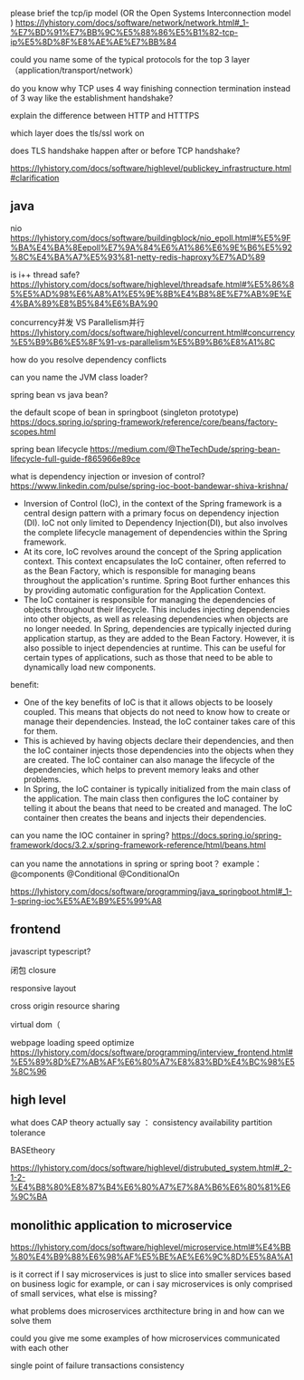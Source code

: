 please brief the tcp/ip model (OR the Open Systems Interconnection model )
https://lyhistory.com/docs/software/network/network.html#_1-%E7%BD%91%E7%BB%9C%E5%88%86%E5%B1%82-tcp-ip%E5%8D%8F%E8%AE%AE%E7%BB%84

could you name some of the typical protocols for the top 3 layer（application/transport/network）

do you know why TCP uses 4 way finishing connection termination instead of 3 way like the establishment handshake?

explain the difference between HTTP and HTTTPS

which layer does the tls/ssl work on

does TLS handshake happen after or before TCP handshake?

https://lyhistory.com/docs/software/highlevel/publickey_infrastructure.html#clarification

## java
nio https://lyhistory.com/docs/software/buildingblock/nio_epoll.html#%E5%9F%BA%E4%BA%8Eepoll%E7%9A%84%E6%A1%86%E6%9E%B6%E5%92%8C%E4%BA%A7%E5%93%81-netty-redis-haproxy%E7%AD%89

is i++ thread safe?
https://lyhistory.com/docs/software/highlevel/threadsafe.html#%E5%86%85%E5%AD%98%E6%A8%A1%E5%9E%8B%E4%B8%8E%E7%AB%9E%E4%BA%89%E8%B5%84%E6%BA%90

concurrency并发 VS Parallelism并行
https://lyhistory.com/docs/software/highlevel/concurrent.html#concurrency%E5%B9%B6%E5%8F%91-vs-parallelism%E5%B9%B6%E8%A1%8C


how do you resolve dependency conflicts

can you name the JVM class loader?

spring bean vs java bean?

the default scope of bean in springboot (singleton prototype)
https://docs.spring.io/spring-framework/reference/core/beans/factory-scopes.html

spring bean lifecycle
https://medium.com/@TheTechDude/spring-bean-lifecycle-full-guide-f865966e89ce

what is dependency injection or invesion of control?
https://www.linkedin.com/pulse/spring-ioc-boot-bandewar-shiva-krishna/

+ Inversion of Control (IoC), in the context of the Spring framework is a central design pattern with a primary focus on dependency injection (DI). IoC not only limited to Dependency Injection(DI), but also involves the complete lifecycle management of dependencies within the Spring framework.
+ At its core, IoC revolves around the concept of the Spring application context. This context encapsulates the IoC container, often referred to as the Bean Factory, which is responsible for managing beans throughout the application's runtime. Spring Boot further enhances this by providing automatic configuration for the Application Context.
+ The IoC container is responsible for managing the dependencies of objects throughout their lifecycle. This includes injecting dependencies into other objects, as well as releasing dependencies when objects are no longer needed. In Spring, dependencies are typically injected during application startup, as they are added to the Bean Factory. However, it is also possible to inject dependencies at runtime. This can be useful for certain types of applications, such as those that need to be able to dynamically load new components.

benefit:
+ One of the key benefits of IoC is that it allows objects to be loosely coupled. This means that objects do not need to know how to create or manage their dependencies. Instead, the IoC container takes care of this for them.
+ This is achieved by having objects declare their dependencies, and then the IoC container injects those dependencies into the objects when they are created. The IoC container can also manage the lifecycle of the dependencies, which helps to prevent memory leaks and other problems.
+ In Spring, the IoC container is typically initialized from the main class of the application. The main class then configures the IoC container by telling it about the beans that need to be created and managed. The IoC container then creates the beans and injects their dependencies. 

can you name the IOC container in spring?
https://docs.spring.io/spring-framework/docs/3.2.x/spring-framework-reference/html/beans.html


can you name the annotations in spring or spring boot？
example：@components 
@Conditional @ConditionalOn

https://lyhistory.com/docs/software/programming/java_springboot.html#_1-1-spring-ioc%E5%AE%B9%E5%99%A8

## frontend

javascript typescript?

闭包 closure

responsive layout

cross origin resource sharing

virtual dom（

webpage loading speed optimize
https://lyhistory.com/docs/software/programming/interview_frontend.html#%E5%89%8D%E7%AB%AF%E6%80%A7%E8%83%BD%E4%BC%98%E5%8C%96

## high level

what does CAP theory actually say ： consistency availability partition tolerance

BASEtheory

https://lyhistory.com/docs/software/highlevel/distrubuted_system.html#_2-1-2-%E4%B8%80%E8%87%B4%E6%80%A7%E7%8A%B6%E6%80%81%E6%9C%BA

## monolithic application to microservice
https://lyhistory.com/docs/software/highlevel/microservice.html#%E4%BB%80%E4%B9%88%E6%98%AF%E5%BE%AE%E6%9C%8D%E5%8A%A1

is it correct if I say microservices is just to slice into smaller services based on business logic for example, or can i say microservices is only comprised of small services, what else is missing?

what problems does microservices arcthitecture bring in and how can we solve them

could you give me some examples of how microservices communicated with each other

single point of failure
transactions consistency
